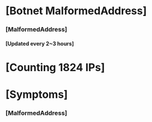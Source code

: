 # [Botnet MalformedAddress]
### [MalformedAddress]
#### [Updated every 2~3 hours]

# [Counting 1824 IPs]

# [Symptoms] 
###   [MalformedAddress]
